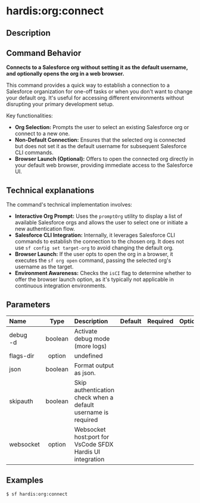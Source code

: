 <!-- This file has been generated with command 'sf hardis:doc:plugin:generate'. Please do not update it manually or it may be overwritten -->
# hardis:org:connect

## Description


## Command Behavior

**Connects to a Salesforce org without setting it as the default username, and optionally opens the org in a web browser.**

This command provides a quick way to establish a connection to a Salesforce organization for one-off tasks or when you don't want to change your default org. It's useful for accessing different environments without disrupting your primary development setup.

Key functionalities:

- **Org Selection:** Prompts the user to select an existing Salesforce org or connect to a new one.
- **Non-Default Connection:** Ensures that the selected org is connected but does not set it as the default username for subsequent Salesforce CLI commands.
- **Browser Launch (Optional):** Offers to open the connected org directly in your default web browser, providing immediate access to the Salesforce UI.

## Technical explanations

The command's technical implementation involves:

- **Interactive Org Prompt:** Uses the `promptOrg` utility to display a list of available Salesforce orgs and allows the user to select one or initiate a new authentication flow.
- **Salesforce CLI Integration:** Internally, it leverages Salesforce CLI commands to establish the connection to the chosen org. It does not use `sf config set target-org` to avoid changing the default org.
- **Browser Launch:** If the user opts to open the org in a browser, it executes the `sf org open` command, passing the selected org's username as the target.
- **Environment Awareness:** Checks the `isCI` flag to determine whether to offer the browser launch option, as it's typically not applicable in continuous integration environments.


## Parameters

|Name|Type|Description|Default|Required|Options|
|:---|:--:|:----------|:-----:|:------:|:-----:|
|debug<br/>-d|boolean|Activate debug mode (more logs)||||
|flags-dir|option|undefined||||
|json|boolean|Format output as json.||||
|skipauth|boolean|Skip authentication check when a default username is required||||
|websocket|option|Websocket host:port for VsCode SFDX Hardis UI integration||||

## Examples

```shell
$ sf hardis:org:connect
```


